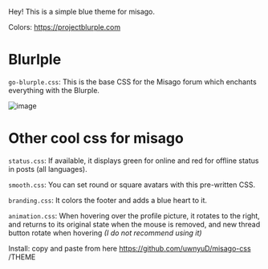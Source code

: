 Hey! This is a simple blue theme for misago.

Colors: https://projectblurple.com

# Blurlple

`go-blurple.css`: This is the base CSS for the Misago forum which enchants everything with the Blurple.

![image](https://user-images.githubusercontent.com/98279085/230722446-e8f1ffb6-8249-48f2-abad-335923ee4dc6.png)


# Other cool css for misago

`status.css`: If available, it displays green for online and red for offline status in posts (all languages).

`smooth.css`: You can set round or square avatars with this pre-written CSS.

`branding.css`: It colors the footer and adds a blue heart to it.

`animation.css`: When hovering over the profile picture, it rotates to the right, and returns to its original state when the mouse is removed, and new thread button rotate when hovering *(I do not recommend using it)*

Install: copy and paste from here
https://github.com/uwnyuD/misago-css
/THEME
